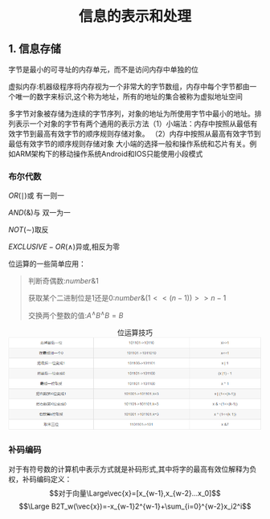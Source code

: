 # <center> 信息的表示和处理
## 1. 信息存储
字节是最小的可寻址的内存单元，而不是访问内存中单独的位

虚拟内存:机器级程序将内存视为一个非常大的字节数组，内存中每个字节都由一个唯一的数字来标识,这个称为地址，所有的地址的集合被称为虚拟地址空间

多字节对象被存储为连续的字节序列，对象的地址为所使用字节中最小的地址。排列表示一个对象的字节有两个通用的表示方法（1）小端法：内存中按照从最低有效字节到最高有效字节的顺序规则存储对象。
（2）内存中按照从最高有效字节到最低有效字节的顺序规则存储对象
大小端的选择一般和操作系统和芯片有关。例如ARM架构下的移动操作系统Android和IOS只能使用小段模式

### 布尔代数
$OR(\mid)$或 有一则一

$AND(\&)$与 双一为一

$NOT(\sim)$取反

$EXCLUSIVE-OR(\wedge)$异或,相反为零

位运算的一些简单应用：

> 判断奇偶数:$number\&1$
>
> 获取某个二进制位是1还是0:$number\&(1<<(n-1))>>n-1$  
>
>交换两个整数的值:$A^{\wedge}B^{\wedge}B=B$
<center>位运算技巧</center>
<div align="center"><img src="..\image\位运算技巧.PNG"></img></div>

### 补码编码

对于有符号数的计算机中表示方式就是补码形式,其中将字的最高有效位解释为负权，补码编码定义：
$$对于向量\Large\vec{x}=[x_{w-1},x_{w-2}...x_0]$$
$$\Large B2T_w(\vec{x})=-x_{w-1}2^{w-1}+\sum_{i=0}^{w-2}x_i2^i$$